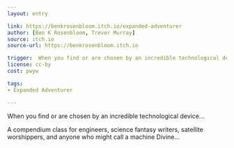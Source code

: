 ```yaml
---
layout: entry

link: https://benkrosenbloom.itch.io/expanded-adventurer
author: [Ben K Rosenbloom, Trevor Murray]
source: itch.io
source-url: https://benkrosenbloom.itch.io

trigger:  When you find or are chosen by an incredible technological device...
license: cc-by
cost: pwyw

tags:
- Expanded Adventurer

---
```

When you find or are chosen by an incredible technological device...

A compendium class for engineers, science fantasy writers, satellite worshippers, and anyone who might call a machine Divine...